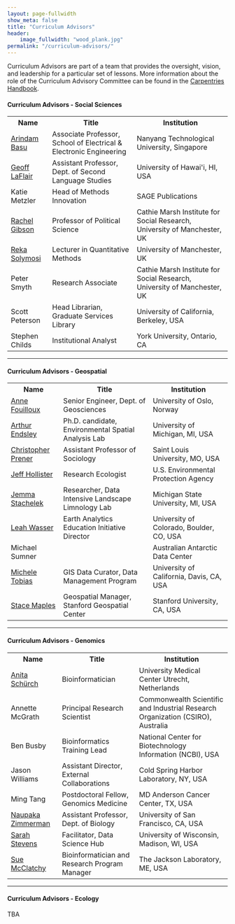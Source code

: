 ```yaml
---
layout: page-fullwidth
show_meta: false
title: "Curriculum Advisors"
header:
    image_fullwidth: "wood_plank.jpg"
permalink: "/curriculum-advisors/"
---
```


Curriculum Advisors are part of a team that provides the oversight, 
vision, and leadership for a particular set of lessons. More information 
about the role of the Curriculum Advisory Committee can be found in the
[Carpentries Handbook](http://docs.carpentries.org/topic_folders/lesson_development/lesson_development_roles.html#curriculum-advisory-committee). 

#### Curriculum Advisors - Social Sciences

<table class="table table-striped">
    <tr>
        <th>Name</th>
        <th>Title</th>
        <th>Institution</th>
    </tr>
    <tr>
        <td><a href="http://www3.ntu.edu.sg/home/arindam.basu/">Arindam Basu</a></td>
        <td>Associate Professor, School of Electrical & Electronic Engineering</td>
        <td>Nanyang Technological University, Singapore</td>
    </tr>
    <tr>
        <td><a href="http://www.hawaii.edu/sls/people/graduate-faculty/laflair/">Geoff LaFlair</a></td>
        <td>Assistant Professor, Dept. of Second Language Studies</td>
        <td>University of Hawai'i, HI, USA</td>
    </tr>
    <tr>
        <td>Katie Metzler</td>
        <td>Head of Methods Innovation</td>
        <td>SAGE Publications</td>
    </tr>
    <tr>
        <td><a href="https://www.research.manchester.ac.uk/portal/Rachel.Gibson.html">Rachel Gibson</a></td>
        <td>Professor of Political Science</td>
        <td>Cathie Marsh Institute for Social Research, University of Manchester, UK</td>
    </tr>
    <tr>
        <td><a href="https://software.ac.uk/fellows/reka-solymosi">Reka Solymosi</a></td>
        <td>Lecturer in Quantitative Methods</td>
        <td>University of Manchester, UK</td>
    </tr>
    <tr>
        <td>Peter Smyth</td>
        <td>Research Associate</td>
        <td>Cathie Marsh Institute for Social Research, University of Manchester, UK</td>
    </tr>
    <tr>
        <td>Scott Peterson</td>
        <td>Head Librarian, Graduate Services Library</td>
        <td>University of California, Berkeley, USA</td>
    </tr>
    <tr>
        <td>Stephen Childs</td>
        <td>Institutional Analyst</td>
        <td>York University, Ontario, CA</td>
    </tr>

</table>

<hr>

#### Curriculum Advisors - Geospatial

<table class="table table-striped">
    <tr>
        <th>Name</th>
        <th>Title</th>
        <th>Institution</th>
    </tr>
    <tr>
        <td><a href="http://www.mn.uio.no/geo/english/people/adm/annefou/">Anne Fouilloux</a></td>
        <td>Senior Engineer, Dept. of Geosciences</td>
        <td>University of Oslo, Norway</td>
    </tr>
    <tr>
        <td><a href="http://karthur.org/">Arthur Endsley</a></td>
        <td>Ph.D. candidate, Environmental Spatial Analysis Lab</td>
        <td>University of Michigan, MI, USA</td>
    </tr>
<tr>
        <td><a href="https://chris-prener.github.io/">Christopher Prener</a></td>
        <td>Assistant Professor of Sociology</td>
        <td>Saint Louis University, MO, USA</td>
</tr>
    <tr>
        <td><a href="https://jwhollister.com/">Jeff Hollister</a></td>
        <td>Research Ecologist</td>
        <td>U.S. Environmental Protection Agency</td>
    </tr>
    <tr>
        <td><a href="http://jsta.rbind.io/">Jemma Stachelek</a></td>
        <td>Researcher, Data Intensive Landscape Limnology Lab</td>
        <td>Michigan State University, MI, USA</td>
    </tr>
    <tr>
        <td><a href="https://www.colorado.edu/earthlab/people/leah-wasser">Leah Wasser</a></td>
        <td>Earth Analytics Education Initiative Director</td>
        <td>University of Colorado, Boulder, CO, USA</td>
    </tr>
    <tr>
        <td>Michael Sumner</td>
        <td></td>
        <td>Australian Antarctic Data Center</td>
    </tr>
    <tr>
        <td><a href="https://www.library.ucdavis.edu/author/michele-tobias/">Michele Tobias</a></td>
        <td>GIS Data Curator, Data Management Program</td>
        <td>University of California, Davis, CA, USA</td>
    </tr>
    <tr>
        <td><a href="https://library.stanford.edu/people/maples">Stace Maples</a></td>
        <td>Geospatial Manager, Stanford Geospatial Center</td>
        <td>Stanford University, CA, USA</td>
    </tr>

</table>

<hr>

#### Curriculum Advisors - Genomics

<table class="table table-striped">
    <tr>
        <th>Name</th>
        <th>Title</th>
        <th>Institution</th>
    </tr>
    <tr>
        <td><a href="https://aschuerch.github.io/">Anita Schürch</a></td>
        <td>Bioinformatician</td>
        <td>University Medical Center Utrecht, Netherlands</td>
    </tr>
    <tr>
        <td>Annette McGrath</td>
        <td>Principal Research Scientist</td>
        <td>Commonwealth Scientific and Industrial Research Organization (CSIRO), Australia</td>
    </tr>
    <tr>
        <td>Ben Busby</td>
        <td>Bioinformatics Training Lead</td>
        <td>National Center for Biotechnology Information (NCBI), USA</td>
    </tr>
    <tr>
        <td>Jason Williams</td>
        <td>Assistant Director, External Collaborations</td>
        <td>Cold Spring Harbor Laboratory, NY, USA</td>
    </tr>
    <tr>
        <td>Ming Tang</td>
        <td>Postdoctoral Fellow, Genomics Medicine</td>
        <td>MD Anderson Cancer Center, TX, USA</td>
    </tr>
    <tr>
        <td><a href="http://naupaka.net/">Naupaka Zimmerman</a></td>
        <td>Assistant Professor, Dept. of Biology</td>
        <td>University of San Francisco, CA, USA</td>
    </tr>
    <tr>
        <td><a href="http://sarahlrstevens.info/">Sarah Stevens</a></td>
        <td>Facilitator, Data Science Hub</td>
        <td>University of Wisconsin, Madison, WI, USA</td>
    </tr>
    <tr>
        <td><a href="http://churchill-lab.jax.org/website/content/sue-mcclatchy">Sue McClatchy</a></td>
        <td>Bioinformatician and Research Program Manager</td>
        <td>The Jackson Laboratory, ME, USA</td>
    </tr>

</table>

<hr>

#### Curriculum Advisors - Ecology

TBA

